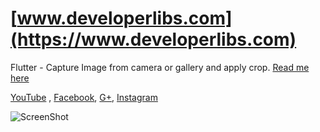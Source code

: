 # [www.developerlibs.com](https://www.developerlibs.com)

Flutter - Capture Image from camera or gallery and apply crop. [Read me here](https://www.developerlibs.com/2018/08/flutter-google-maps-draw-route-between.html)

[YouTube](https://youtu.be/PA09IHkacYM) ,
[Facebook](https://www.facebook.com/developerlibs), 
[G+](https://plus.google.com/109457600203481575432),
[Instagram](https://www.instagram.com/developerlibs)

![ScreenShot](https://github.com/DeveloperLibs/flutter_google_map_route/blob/master/screen/demo.gif)
